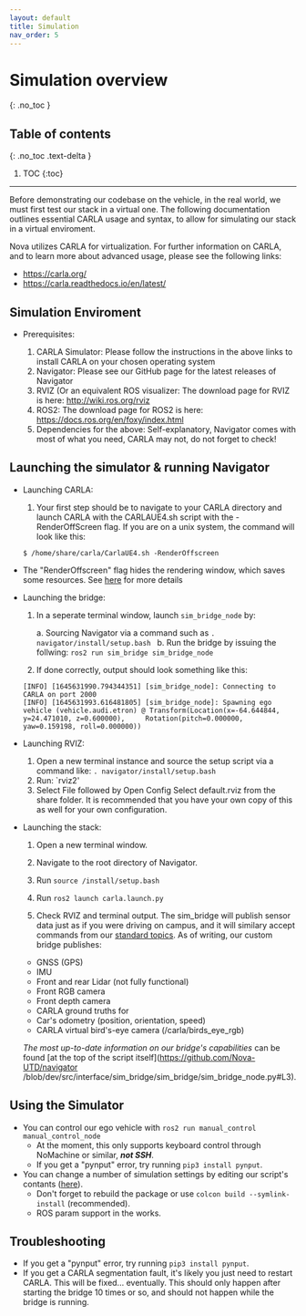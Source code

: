 ```yaml
---
layout: default
title: Simulation
nav_order: 5
---
```


# Simulation overview
{: .no_toc }

## Table of contents
{: .no_toc .text-delta }

1. TOC
{:toc}

---

Before demonstrating our codebase on the vehicle, in the real world, we must first test our stack in a virtual one. The following documentation outlines essential CARLA usage and syntax, to allow for simulating our stack in a virtual enviroment. 

Nova utilizes CARLA for virtualization. For further information on CARLA, and to learn more about advanced usage, please see the following links: 

- https://carla.org/
- https://carla.readthedocs.io/en/latest/

## Simulation Enviroment

 * Prerequisites:

    1. CARLA Simulator: Please follow the instructions in the above links to install CARLA on your chosen operating system
    2. Navigator: Please see our GitHub page for the latest releases of Navigator
    3. RVIZ (Or an equivalent ROS visualizer: The download page for RVIZ is here: http://wiki.ros.org/rviz
    4. ROS2: The download page for ROS2 is here: https://docs.ros.org/en/foxy/index.html 
    5. Dependencies for the above: Self-explanatory, Navigator comes with most of what you need, CARLA may not, do not forget to check!



## Launching the simulator & running Navigator

* Launching CARLA:

    1. Your first step should be to navigate to your CARLA directory and launch CARLA with the CARLAUE4.sh script with the -RenderOffScreen flag. If you are on a unix system, the command will look like this:

    ```
    $ /home/share/carla/CarlaUE4.sh -RenderOffscreen
    ```

 - The "RenderOffscreen" flag hides the rendering window, which saves some resources. See [here](https://carla.readthedocs.io/en/latest/start_quickstart/#command-line-options) for more details

* Launching the bridge:

    1. In a seperate terminal window, launch `sim_bridge_node` by:

        a. Sourcing Navigator via a command such as `. navigator/install/setup.bash `
        b. Run the bridge by issuing the follwing: `ros2 run sim_bridge sim_bridge_node`
        
    2. If done correctly, output should look something like this:

    ```
    [INFO] [1645631990.794344351] [sim_bridge_node]: Connecting to CARLA on port 2000
    [INFO] [1645631993.616481805] [sim_bridge_node]: Spawning ego vehicle (vehicle.audi.etron) @ Transform(Location(x=-64.644844, y=24.471010, z=0.600000),     Rotation(pitch=0.000000, yaw=0.159198, roll=0.000000))
    ```

* Launching RVIZ:

    1. Open a new terminal instance and source the setup script via a command like: `. navigator/install/setup.bash `
    2. Run: `rviz2'
    3. Select File followed by Open Config Select default.rviz from the share folder. It is recommended that you have your own copy of this as well             for your own configuration.
    
* Launching the stack:

    1. Open a new terminal window.

    2. Navigate to the root directory of Navigator.

    3. Run `source /install/setup.bash`

    4. Run `ros2 launch carla.launch.py`

    5. Check RVIZ and terminal output. The sim_bridge will publish sensor data just as if you were driving on campus, and it will similary accept commands      from our [standard topics](https://github.com/Nova-UTD/navigator/wiki/Topic-and-transform-structure). As of writing, our custom bridge publishes:

    - GNSS (GPS)
    - IMU
    - Front and rear Lidar (not fully functional)
    - Front  RGB camera
    - Front depth camera
    - CARLA ground truths for
    - Car's odometry (position, orientation, speed)
    - CARLA virtual bird's-eye camera (/carla/birds_eye_rgb)

    *The most up-to-date information on our bridge's capabilities* can be found [at the top of the script itself](https://github.com/Nova-UTD/navigator         /blob/dev/src/interface/sim_bridge/sim_bridge/sim_bridge_node.py#L3).


## Using the Simulator

- You can control our ego vehicle with `ros2 run manual_control manual_control_node`
   - At the moment, this only supports keyboard control through NoMachine or similar, ***not SSH***.
   - If you get a "pynput" error, try running `pip3 install pynput`.
- You can change a number of simulation settings by editing our script's contants ([here](https://github.com/Nova-UTD/navigator/blob/fd05a57a46f286961956ea35986c0107a786acdf/src/interface/sim_bridge/sim_bridge/sim_bridge_node.py#L27)).
   - Don't forget to rebuild the package or use `colcon build --symlink-install` (recommended).
   - ROS param support in the works.

## Troubleshooting

- If you get a "pynput" error, try running `pip3 install pynput`.
- If you get a CARLA segmentation fault, it's likely you just need to restart CARLA. This will be fixed... eventually. This should only happen after starting the bridge 10 times or so, and should not happen while the bridge is running.
